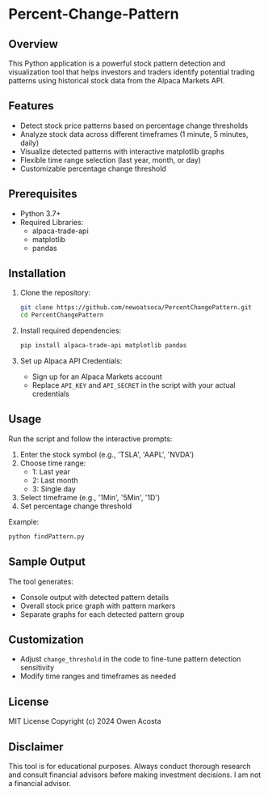 # Percent-Change-Pattern

## Overview
This Python application is a powerful stock pattern detection and visualization tool that helps investors and traders identify potential trading patterns using historical stock data from the Alpaca Markets API.

## Features
- Detect stock price patterns based on percentage change thresholds
- Analyze stock data across different timeframes (1 minute, 5 minutes, daily)
- Visualize detected patterns with interactive matplotlib graphs
- Flexible time range selection (last year, month, or day)
- Customizable percentage change threshold

## Prerequisites
- Python 3.7+
- Required Libraries:
  - alpaca-trade-api
  - matplotlib
  - pandas

## Installation
1. Clone the repository:
   ```bash
   git clone https://github.com/newoatsoca/PercentChangePattern.git
   cd PercentChangePattern
   ```

2. Install required dependencies:
   ```bash
   pip install alpaca-trade-api matplotlib pandas
   ```

3. Set up Alpaca API Credentials:
   - Sign up for an Alpaca Markets account
   - Replace `API_KEY` and `API_SECRET` in the script with your actual credentials

## Usage
Run the script and follow the interactive prompts:

1. Enter the stock symbol (e.g., 'TSLA', 'AAPL', 'NVDA')
2. Choose time range:
   - 1: Last year
   - 2: Last month
   - 3: Single day
3. Select timeframe (e.g., '1Min', '5Min', '1D')
4. Set percentage change threshold

Example:
```bash
python findPattern.py
```

## Sample Output
The tool generates:
- Console output with detected pattern details
- Overall stock price graph with pattern markers
- Separate graphs for each detected pattern group

## Customization
- Adjust `change_threshold` in the code to fine-tune pattern detection sensitivity
- Modify time ranges and timeframes as needed

## License
MIT License
Copyright (c) 2024 Owen Acosta

## Disclaimer
This tool is for educational purposes. Always conduct thorough research and consult financial advisors before making investment decisions. I am not a financial advisor.
